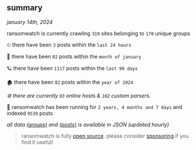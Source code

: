 
## summary
_january 14th, 2024_

ransomwatch is currently crawling `319` sites belonging to `170` unique groups

⏲ there have been `3` posts within the `last 24 hours`

🦈 there have been `82` posts within the `month of january`

🪐 there have been `1117` posts within the `last 90 days`

🏚 there have been `82` posts within the `year of 2024`

_⚙️ there are currently `93` online hosts & `102` custom parsers._

🦕 ransomwatch has been running for `2 years, 4 months and 7 days` and indexed `9539` posts

_all data  [(groups)](http://ransomwhat.telemetry.ltd/groups) and [(posts)](http://ransomwhat.telemetry.ltd/posts) is available in JSON (updated hourly)_

> ransomwatch is fully [open source](https://github.com/joshhighet/ransomwatch#ransomwatch--). please consider [sponsoring](https://github.com/sponsors/joshhighet) if you find it useful!
